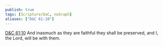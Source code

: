 ```yaml
---
publish: true
tags: [Scripture/DaC, noGraph]
aliases: ["D&C 61:10"]
---
```

[D&C 61:10](https://churchofjesuschrist.org/study/scriptures/dc-testament/dc/61?lang=eng&id=p10#p10) And inasmuch as they are faithful they shall be preserved, and I, the Lord, will be with them.
